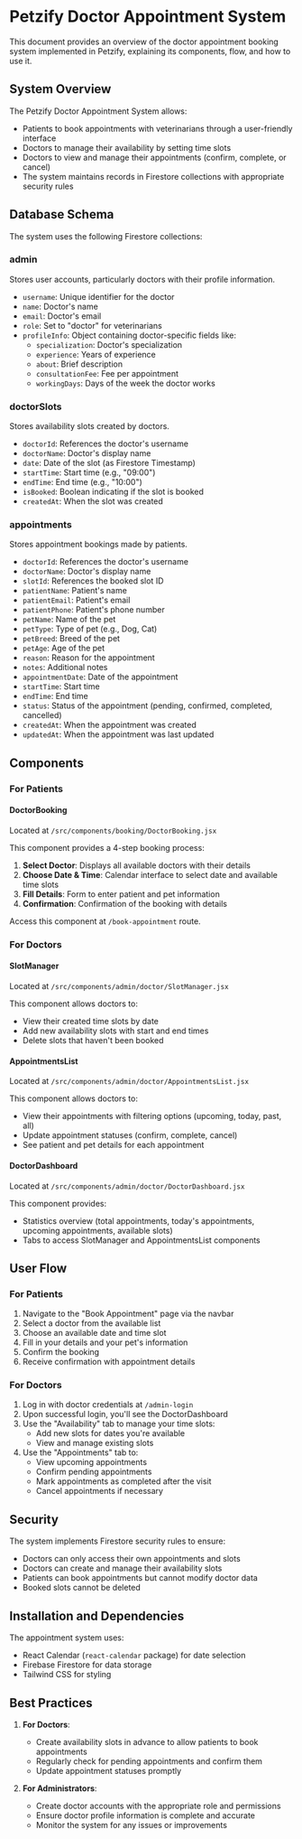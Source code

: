 # Petzify Doctor Appointment System

This document provides an overview of the doctor appointment booking system implemented in Petzify, explaining its components, flow, and how to use it.

## System Overview

The Petzify Doctor Appointment System allows:
- Patients to book appointments with veterinarians through a user-friendly interface
- Doctors to manage their availability by setting time slots
- Doctors to view and manage their appointments (confirm, complete, or cancel)
- The system maintains records in Firestore collections with appropriate security rules

## Database Schema

The system uses the following Firestore collections:

### admin
Stores user accounts, particularly doctors with their profile information.
- `username`: Unique identifier for the doctor
- `name`: Doctor's name
- `email`: Doctor's email
- `role`: Set to "doctor" for veterinarians
- `profileInfo`: Object containing doctor-specific fields like:
  - `specialization`: Doctor's specialization 
  - `experience`: Years of experience
  - `about`: Brief description
  - `consultationFee`: Fee per appointment
  - `workingDays`: Days of the week the doctor works

### doctorSlots
Stores availability slots created by doctors.
- `doctorId`: References the doctor's username
- `doctorName`: Doctor's display name
- `date`: Date of the slot (as Firestore Timestamp)
- `startTime`: Start time (e.g., "09:00")
- `endTime`: End time (e.g., "10:00")
- `isBooked`: Boolean indicating if the slot is booked
- `createdAt`: When the slot was created

### appointments
Stores appointment bookings made by patients.
- `doctorId`: References the doctor's username
- `doctorName`: Doctor's display name
- `slotId`: References the booked slot ID
- `patientName`: Patient's name
- `patientEmail`: Patient's email
- `patientPhone`: Patient's phone number
- `petName`: Name of the pet
- `petType`: Type of pet (e.g., Dog, Cat)
- `petBreed`: Breed of the pet
- `petAge`: Age of the pet
- `reason`: Reason for the appointment
- `notes`: Additional notes
- `appointmentDate`: Date of the appointment
- `startTime`: Start time
- `endTime`: End time
- `status`: Status of the appointment (pending, confirmed, completed, cancelled)
- `createdAt`: When the appointment was created
- `updatedAt`: When the appointment was last updated

## Components

### For Patients

#### DoctorBooking
Located at `/src/components/booking/DoctorBooking.jsx`

This component provides a 4-step booking process:
1. **Select Doctor**: Displays all available doctors with their details
2. **Choose Date & Time**: Calendar interface to select date and available time slots
3. **Fill Details**: Form to enter patient and pet information
4. **Confirmation**: Confirmation of the booking with details

Access this component at `/book-appointment` route.

### For Doctors

#### SlotManager
Located at `/src/components/admin/doctor/SlotManager.jsx`

This component allows doctors to:
- View their created time slots by date
- Add new availability slots with start and end times
- Delete slots that haven't been booked

#### AppointmentsList
Located at `/src/components/admin/doctor/AppointmentsList.jsx`

This component allows doctors to:
- View their appointments with filtering options (upcoming, today, past, all)
- Update appointment statuses (confirm, complete, cancel)
- See patient and pet details for each appointment

#### DoctorDashboard
Located at `/src/components/admin/doctor/DoctorDashboard.jsx`

This component provides:
- Statistics overview (total appointments, today's appointments, upcoming appointments, available slots)
- Tabs to access SlotManager and AppointmentsList components

## User Flow

### For Patients
1. Navigate to the "Book Appointment" page via the navbar
2. Select a doctor from the available list
3. Choose an available date and time slot
4. Fill in your details and your pet's information
5. Confirm the booking
6. Receive confirmation with appointment details

### For Doctors
1. Log in with doctor credentials at `/admin-login`
2. Upon successful login, you'll see the DoctorDashboard
3. Use the "Availability" tab to manage your time slots:
   - Add new slots for dates you're available
   - View and manage existing slots
4. Use the "Appointments" tab to:
   - View upcoming appointments
   - Confirm pending appointments
   - Mark appointments as completed after the visit
   - Cancel appointments if necessary

## Security

The system implements Firestore security rules to ensure:
- Doctors can only access their own appointments and slots
- Doctors can create and manage their availability slots
- Patients can book appointments but cannot modify doctor data
- Booked slots cannot be deleted

## Installation and Dependencies

The appointment system uses:
- React Calendar (`react-calendar` package) for date selection
- Firebase Firestore for data storage
- Tailwind CSS for styling

## Best Practices

1. **For Doctors**:
   - Create availability slots in advance to allow patients to book appointments
   - Regularly check for pending appointments and confirm them
   - Update appointment statuses promptly

2. **For Administrators**:
   - Create doctor accounts with the appropriate role and permissions
   - Ensure doctor profile information is complete and accurate
   - Monitor the system for any issues or improvements 